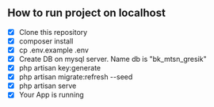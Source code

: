  ## How to run project on localhost
 - [x] Clone this repository 
 - [x] composer install
 - [x] cp .env.example .env
 - [x] Create DB on mysql server. Name db is "bk_mtsn_gresik"
 - [x] php artisan key:generate
 - [x] php artisan migrate:refresh --seed
 - [x] php artisan serve
 - [x] Your App is running